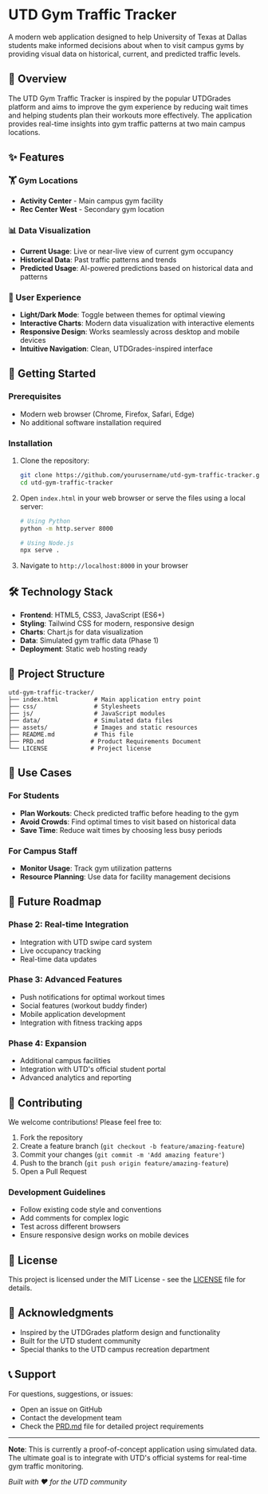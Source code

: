 # UTD Gym Traffic Tracker

A modern web application designed to help University of Texas at Dallas students make informed decisions about when to visit campus gyms by providing visual data on historical, current, and predicted traffic levels.

## 🎯 Overview

The UTD Gym Traffic Tracker is inspired by the popular UTDGrades platform and aims to improve the gym experience by reducing wait times and helping students plan their workouts more effectively. The application provides real-time insights into gym traffic patterns at two main campus locations.

## ✨ Features

### 🏋️ Gym Locations
- **Activity Center** - Main campus gym facility
- **Rec Center West** - Secondary gym location

### 📊 Data Visualization
- **Current Usage**: Live or near-live view of current gym occupancy
- **Historical Data**: Past traffic patterns and trends
- **Predicted Usage**: AI-powered predictions based on historical data and patterns

### 🎨 User Experience
- **Light/Dark Mode**: Toggle between themes for optimal viewing
- **Interactive Charts**: Modern data visualization with interactive elements
- **Responsive Design**: Works seamlessly across desktop and mobile devices
- **Intuitive Navigation**: Clean, UTDGrades-inspired interface

## 🚀 Getting Started

### Prerequisites
- Modern web browser (Chrome, Firefox, Safari, Edge)
- No additional software installation required

### Installation
1. Clone the repository:
   ```bash
   git clone https://github.com/yourusername/utd-gym-traffic-tracker.git
   cd utd-gym-traffic-tracker
   ```

2. Open `index.html` in your web browser or serve the files using a local server:
   ```bash
   # Using Python
   python -m http.server 8000
   
   # Using Node.js
   npx serve .
   ```

3. Navigate to `http://localhost:8000` in your browser

## 🛠️ Technology Stack

- **Frontend**: HTML5, CSS3, JavaScript (ES6+)
- **Styling**: Tailwind CSS for modern, responsive design
- **Charts**: Chart.js for data visualization
- **Data**: Simulated gym traffic data (Phase 1)
- **Deployment**: Static web hosting ready

## 📁 Project Structure

```
utd-gym-traffic-tracker/
├── index.html          # Main application entry point
├── css/                # Stylesheets
├── js/                 # JavaScript modules
├── data/               # Simulated data files
├── assets/             # Images and static resources
├── README.md           # This file
├── PRD.md             # Product Requirements Document
└── LICENSE            # Project license
```

## 🎯 Use Cases

### For Students
- **Plan Workouts**: Check predicted traffic before heading to the gym
- **Avoid Crowds**: Find optimal times to visit based on historical data
- **Save Time**: Reduce wait times by choosing less busy periods

### For Campus Staff
- **Monitor Usage**: Track gym utilization patterns
- **Resource Planning**: Use data for facility management decisions

## 🔮 Future Roadmap

### Phase 2: Real-time Integration
- Integration with UTD swipe card system
- Live occupancy tracking
- Real-time data updates

### Phase 3: Advanced Features
- Push notifications for optimal workout times
- Social features (workout buddy finder)
- Mobile application development
- Integration with fitness tracking apps

### Phase 4: Expansion
- Additional campus facilities
- Integration with UTD's official student portal
- Advanced analytics and reporting

## 🤝 Contributing

We welcome contributions! Please feel free to:

1. Fork the repository
2. Create a feature branch (`git checkout -b feature/amazing-feature`)
3. Commit your changes (`git commit -m 'Add amazing feature'`)
4. Push to the branch (`git push origin feature/amazing-feature`)
5. Open a Pull Request

### Development Guidelines
- Follow existing code style and conventions
- Add comments for complex logic
- Test across different browsers
- Ensure responsive design works on mobile devices

## 📝 License

This project is licensed under the MIT License - see the [LICENSE](LICENSE) file for details.

## 🙏 Acknowledgments

- Inspired by the UTDGrades platform design and functionality
- Built for the UTD student community
- Special thanks to the UTD campus recreation department

## 📞 Support

For questions, suggestions, or issues:
- Open an issue on GitHub
- Contact the development team
- Check the [PRD.md](PRD.md) file for detailed project requirements

---

**Note**: This is currently a proof-of-concept application using simulated data. The ultimate goal is to integrate with UTD's official systems for real-time gym traffic monitoring.

*Built with ❤️ for the UTD community*
